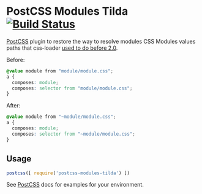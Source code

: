 # PostCSS Modules Tilda [![Build Status][ci-img]][ci]

[PostCSS] plugin to restore the way to resolve modules CSS Modules values paths that css-loader [used to do before 2.0].

[PostCSS]: https://github.com/postcss/postcss
[ci-img]:  https://travis-ci.org/princed/postcss-modules-tilda.svg
[ci]:      https://travis-ci.org/princed/postcss-modules-tilda
[used to do before 2.0]:      https://github.com/webpack-contrib/css-loader/blob/master/CHANGELOG.md#breaking-changes-1

Before:

```css
@value module from "module/module.css";
a {
  composes: module; 
  composes: selector from "module/module.css";
}
```

After:

```css
@value module from "~module/module.css";
a { 
  composes: module;
  composes: selector from "~module/module.css";
}

```

## Usage

```js
postcss([ require('postcss-modules-tilda') ])
```

See [PostCSS] docs for examples for your environment.
